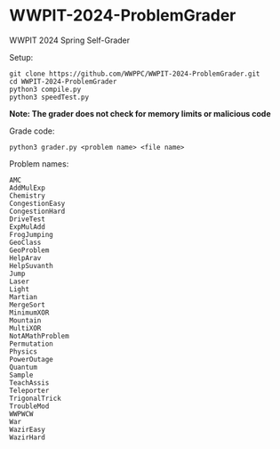 # WWPIT-2024-ProblemGrader

WWPIT 2024 Spring Self-Grader

Setup:
```
git clone https://github.com/WWPPC/WWPIT-2024-ProblemGrader.git
cd WWPIT-2024-ProblemGrader
python3 compile.py
python3 speedTest.py
```

<b>Note: The grader does not check for memory limits or malicious code</b>

Grade code:
```
python3 grader.py <problem name> <file name>
```

Problem names:
```
AMC
AddMulExp
Chemistry
CongestionEasy
CongestionHard
DriveTest
ExpMulAdd
FrogJumping
GeoClass
GeoProblem
HelpArav
HelpSuvanth
Jump
Laser
Light
Martian
MergeSort
MinimumXOR
Mountain
MultiXOR
NotAMathProblem
Permutation
Physics
PowerOutage
Quantum
Sample
TeachAssis
Teleporter
TrigonalTrick
TroubleMod
WWPWCW
War
WazirEasy
WazirHard
```
